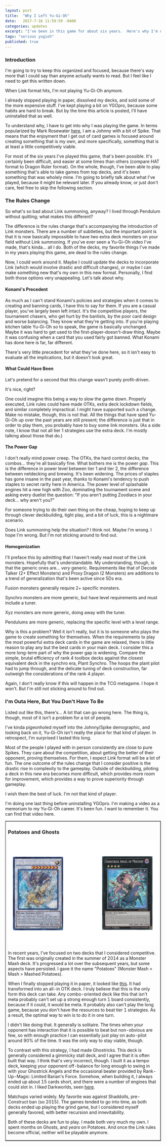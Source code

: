 ```yaml
---
layout: post
title:  "Why I Left Yu-Gi-Oh"
date:   2017-7-16 11:59:59 -0400
categories: updates
excerpt: "I've been in this game for about six years.  Here's why I'm not anymore."
tags: "serious yugioh"
published: true
---
```


<h3>Introduction</h3>
I'm going to try to keep this organized and focused, because there's way more that I could say than anyone actually wants to read.  But I feel like I need to get this written down.

When Link format hits, I'm not playing Yu-Gi-Oh anymore.

I already stopped playing in paper, dissolved my decks, and sold some of the more expensive stuff.  I've kept playing a bit on YGOpro, because some habits are hard to break.  But by the time this article is posted, I'll have uninstalled that as well.

To understand why, I have to get into why I was playing the game.  In terms popularized by Mark Rosewater <a href="http://magic.wizards.com/en/articles/archive/making-magic/timmy-johnny-and-spike-2002-03-08" target="_blank">here</a>, I am a Johnny with a bit of Spike.  That means that the enjoyment that I get out of card games is focused around creating something that is my own, and more specifically, something that is at least a little competitively viable.

For most of the six years I've played this game, that's been possible.  It's certainly been difficult, and easier at some times than others (compare HAT format to Dragon Ruler format).  On the whole, though, I've been able to play something that's able to take games from top decks, and it's been something that was wholely mine.  I'm going to briefly talk about what I've played, because it might be relevant later.  If you already know, or just don't care, feel free to skip the following section.


<table border="1">
<tr><td>
<h3>Potatoes and Ghosts</h3>
<img class="post" src="/resources/ghostplant.png">
<p>
In recent years, I've focused on two decks that I considered competitive.  The first was originally created in the summer of 2014 as a Monster Mash deck.  It's progressed a lot over the subsequent years, but some aspects have persisted.  I gave it the name "Potatoes" (Monster Mash > Mash > Mashed Potatoes).
</p><p>
When I finally stopped playing it in paper, it looked like <a href="https://1600hp.github.io/videos/2017/02/24/A-Farewell-To-Potatoes.html" target="_blank">this</a>.  It had transformed into an all-in OTK deck.  I truly believe that this is the only form this deck can take.  Any combo-oriented deck like this that isn't meta probably can't set up a strong enough turn 1 board consistently, because if it could, it would be meta.  It probably also can't play the long game, because you don't have the resources to beat tier 1 strategies.  As a result, the optimal way to win is to do it in one turn.
</p><p>
I didn't like doing that.  It generally is solitaire.  The times when your opponent has interaction that it is possible to beat but non-obvious are few, so with enough practice I can essentially just play on auto-pilot around 90% of the time.  It was the only way to stay viable, though.
</p><p>
To contrast with this strategy, I had made Ghostricks.  This deck is generally considered a gimmicky stall deck, and I agree that it is often built that way.  I think that's very incorrect, though.  I built it as a tempo deck, keeping your opponent off-balance for long enough to swing in with your Ghostrick Angels and the occasional beater provided by Rank-Up-Magic: Limited Barian's Force.  Somehow, when building it, I always ended up about 15 cards short, and there were a number of engines that could slot in.  I liked Darkworlds, seen <a href="https://www.youtube.com/watch?v=lm7_JxGbTU8" target="_blank">here</a>.
</p><p>
Matchups varied widely.  My favorite was against Shaddolls, pre-Construct ban (so 2015).  The games tended to go into time, as both decks ended up playing the grind game, but I considered myself generally favored, with better recursion and innevitability.
</p><p>
Both of these decks are fun to play.  I made both very much my own.  I spent months on Ghosts, and <em>years</em> on Potatoes.  And once the Link rules become official, neither will be playable anymore.
</p>
</td></tr>

<h3>The Rules Change</h3>

So what's so bad about Link summoning, anyway?  I lived through Pendulum without quitting; what makes this different?

The difference is the rules change that's accompanying the introduction of Link monsters.  There are a number of subtleties, but the important point is that it is now basically impossible to have two extra deck monsters on your field without Link summoning.  If you've ever seen a Yu-Gi-Oh video I've made, that's kinda... all I do.  Both of the decks, my favorite things I've made in my years playing this game, are dead to the rules change.

Now, I could work around it.  Maybe I could update the decks to incorporate Link (which would involve drastic and difficult changes), or maybe I can make something new that's my own in this new format.  Personally, I find both those options very unappealing.  Let's talk about why.

<h4>Konami's Precedent</h4>

As much as I can't stand Konami's policies and strategies when it comes to creating and banning cards, I have this to say for them.  If you are a casual player, you've largely been left intact.  It's the competitive players, the tournament chasers, who get hurt by the banlists, by the poor card design and worse balancing.  They know what they're getting into.  If you're playing kitchen table Yu-Gi-Oh so to speak, the game is basically unchanged.  Maybe it was hard to get used to the first-player-doesn't-draw thing.  Maybe it was confusing when a card that you used fairly got banned.  What Konami has done here is far, far different.

There's very little precedent for what they've done here, so it isn't easy to evaluate all the implications, but it doesn't look great.

<h4>What Could Have Been</h4>

Let's pretend for a second that this change wasn't purely profit-driven.

It's nice, right?

One could imagine this being a way to slow the game down.  Properly executed, Link rules could have made OTKs, extra deck lockdown fields, and similar completely impractical.  I might have supported such a change.  Make no mistake, though, this is not that.  All the things that have sped Yu-Gi-Oh up over the past years are still present; the difference is just that in order to play them, you probably have to buy some link monsters.  (As a side note, I know that not all tier 1 strategies use the extra deck.  I'm mostly talking about those that do.)

<h4>The Power Gap</h4>

I don't really mind power creep.  The OTKs, the hard control decks, the combos... they're all basically fine.  What bothers me is the power <em>gap</em>.  This is the difference in power level between tier 1 and tier 2, the difference between netdecking and brewing.  It's been widening.  The prices of staples has gone insane in the past year, thanks to Konami's tendency to push staples to secret rarity here in America.  The power level of splashable engines hit a new high with Zoo, dominating the tournament scene and asking every duelist the question: "If you aren't putting Zoodiacs in your deck... why aren't you?"

For someone trying to do their own thing on the cheap, hoping to keep up through clever deckbuilding, tight play, and a bit of luck, this is a nightmare scenario.

Does Link summoning help the situation?  I think not.  Maybe I'm wrong.  I hope I'm wrong.  But I'm not sticking around to find out.

<h4>Homogenization</h4>

I'll preface this by admitting that I haven't really read most of the Link monsters.  Hopefully that's understandable.  My understanding, though, is that the generic ones are... <em>very</em> generic.  Requirements like that of Decode Talker (2+ Effect Monsters) and Proxy Dragon (2 Monsters) are additions to a trend of generalization that's been active since 5Ds era.

Fusion monsters generally require 2+ specific monsters.

Synchro monsters are more generic, but have level requirements and must include a tuner.

Xyz monsters are more generic, doing away with the tuner.

Pendulums are more generic, replacing the specific level with a level range.

Why is this a problem?  Well it isn't really, but it is to someone who plays the game to create something for themselves.  When the requirements to play the most powerful extra deck cards in the game are relaxed, there is little reason to play any but the best cards in your main deck.  I consider this a more long-term part of why the power gap is widening.  Compare the simple, brutal efficiency of rank 4 toolbox decks against the closest equivalent deck in the synchro era, Plant Synchro.  The hoops the plant pilot had to jump through, and the delicate tuning of deck construction, far outweigh the considerations of the rank 4 player.

Again, I don't really know if this will happen in the TCG metagame.  I hope it won't.  But I'm still not sticking around to find out.

<h3>I'm Outa Here, But You Don't Have To Be</h3>

Listed out like this, there's... A lot that can go wrong here.  The thing is, though, most of it isn't a problem for a lot of people.

I've kinda pigeonholed myself into the Johnny/Spike demographic, and looking back on it, Yu-Gi-Oh isn't really the place for that kind of player.  In retrospect, I'm surprised I lasted this long.

Most of the people I played with in person consistently are close to pure Spikes.  They care about the competition, about getting the better of their opponent, proving themselves.  For them, I expect Link format will be a lot of fun.  The one outcome of the rules change that I consider positive is the drastic rise in complexity to the gameplay.  Outside of deckbuilding, piloting a deck in this new era becomes more difficult, which provides more room for improvement, which provides a way to prove superiority through gameplay.

I wish them the best of luck.  I'm not that kind of player.

I'm doing one last thing before uninstalling YGOpro.  I'm making a video as a memorium to my Yu-Gi-Oh career.  It's been fun.  I want to remember it.  You can find that video here.